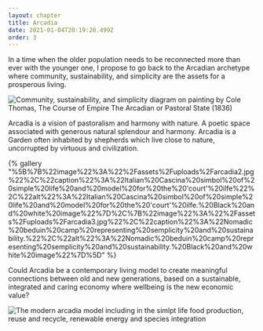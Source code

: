 ```yaml
---
layout: chapter
title: Arcadia
date: 2021-01-04T20:19:28.499Z
order: 3
---
```

In a time when the older population needs to be reconnected more than ever with the younger one, I propose to go back to the Arcadian archetype where community, sustainability, and simplicity are the assets for a prosperous living.

![Community, sustainability, and simplicity diagram on painting by Cole Thomas, The Course of Empire The Arcadian or Pastoral State (1836)](/assets/uploads/arcadiaintro.jpg "Community, sustainability, and simplicity diagram on painting by Cole Thomas, The Course of Empire The Arcadian or Pastoral State (1836)")

Arcadia is a vision of pastoralism and harmony with nature. A poetic space associated with generous natural splendour and harmony. Arcadia is a Garden often inhabited by shepherds which live close to nature, uncorrupted by virtuous and civilization. 

{% gallery "%5B%7B%22image%22%3A%22%2Fassets%2Fuploads%2Farcadia2.jpg%22%2C%22caption%22%3A%22Italian%20Cascina%20simbol%20of%20simple%20life%20and%20model%20for%20the%20'court'%20ilfe%22%2C%22alt%22%3A%22Italian%20Cascina%20simbol%20of%20simple%20life%20and%20model%20for%20the%20'court'%20ilfe.%20Black%20and%20white%20image%22%7D%2C%7B%22image%22%3A%22%2Fassets%2Fuploads%2Farcadia3.jpg%22%2C%22caption%22%3A%22Nomadic%20beduin%20camp%20representing%20semplicity%20and%20sustainability.%22%2C%22alt%22%3A%22Nomadic%20beduin%20camp%20representing%20semplicity%20and%20sustainability.%20Black%20and%20white%20image%22%7D%5D" %}

Could Arcadia be a contemporary living model to create meaningful connections between old and new generations, based on a sustainable, integrated and caring economy where wellbeing is the new economic value?

![The modern arcadia model including in the simlpt life food production, reuse and recycle, renewable energy and species integration](/assets/uploads/arcadia-model.jpg "The modern arcadia model including in the simlpt life food production, reuse and recycle, renewable energy and species integration")